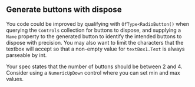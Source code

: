 ## Generate buttons with dispose

You code could be improved by qualifying with `OfType<RadioButton()` when querying the `Controls` collection for buttons to dispose, and supplying a `Name` property to the generated button to identify the intended buttons to dispose with precision. You may also want to limit the characters that the textbox will accept so that a non-empty value for `textBox1.Text` is always parseable by int.

Your spec states that the number of buttons should be between 2 and 4. Consider using a `NumericUpDown` control where you can set min and max values. 


